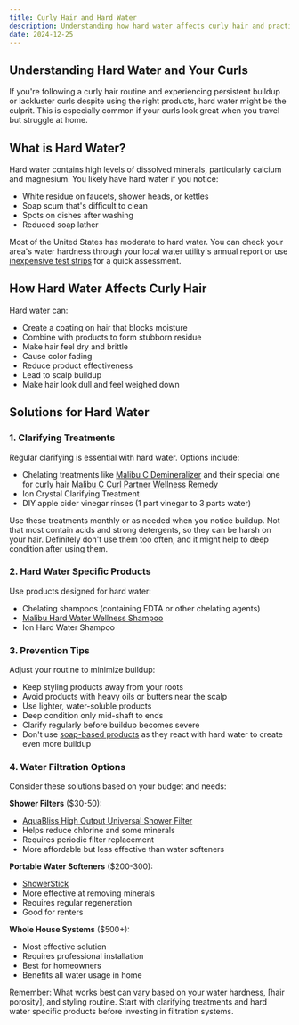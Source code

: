 ```yaml
---
title: Curly Hair and Hard Water
description: Understanding how hard water affects curly hair and practical solutions for managing mineral buildup, from clarifying treatments to water filtration options.
date: 2024-12-25
---
```


Understanding Hard Water and Your Curls
-------------------

If you're following a curly hair routine and experiencing persistent buildup or lackluster curls despite using the right products, hard water might be the culprit. This is especially common if your curls look great when you travel but struggle at home.

What is Hard Water?
-------------------

Hard water contains high levels of dissolved minerals, particularly calcium and magnesium. You likely have hard water if you notice:
- White residue on faucets, shower heads, or kettles
- Soap scum that's difficult to clean
- Spots on dishes after washing
- Reduced soap lather

Most of the United States has moderate to hard water. You can check your area's water hardness through your local water utility's annual report or use [inexpensive test strips](https://amzn.to/40654Iz) for a quick assessment.

How Hard Water Affects Curly Hair
-------------------

Hard water can:
- Create a coating on hair that blocks moisture
- Combine with products to form stubborn residue
- Make hair feel dry and brittle
- Cause color fading
- Reduce product effectiveness
- Lead to scalp buildup
- Make hair look dull and feel weighed down

Solutions for Hard Water
-------------------

### 1. Clarifying Treatments

Regular clarifying is essential with hard water. Options include:
- Chelating treatments like [Malibu C Demineralizer](https://amzn.to/4gOtwUq) and their special one for curly hair [Malibu C Curl Partner Wellness Remedy](https://amzn.to/3BIoNVg)
- Ion Crystal Clarifying Treatment
- DIY apple cider vinegar rinses (1 part vinegar to 3 parts water)

Use these treatments monthly or as needed when you notice buildup. Not that most contain acids and strong detergents, so they can be harsh on your hair. Definitely don't use them too often, and it might help to deep condition after using them.

### 2. Hard Water Specific Products

Use products designed for hard water:
- Chelating shampoos (containing EDTA or other chelating agents)
- [Malibu Hard Water Wellness Shampoo](https://amzn.to/4golOk0)
- Ion Hard Water Shampoo

### 3. Prevention Tips

Adjust your routine to minimize buildup:
- Keep styling products away from your roots
- Avoid products with heavy oils or butters near the scalp
- Use lighter, water-soluble products
- Deep condition only mid-shaft to ends
- Clarify regularly before buildup becomes severe
- Don't use [soap-based products](/blog/is-soap-good-for-curls) as they react with hard water to create even more buildup

### 4. Water Filtration Options

Consider these solutions based on your budget and needs:

**Shower Filters** ($30-50):
- [AquaBliss High Output Universal Shower Filter](http://amzn.to/2CwM9bJ)
- Helps reduce chlorine and some minerals
- Requires periodic filter replacement
- More affordable but less effective than water softeners

**Portable Water Softeners** ($200-300):
- [ShowerStick](https://watersticks.com/)
- More effective at removing minerals
- Requires regular regeneration
- Good for renters

**Whole House Systems** ($500+):
- Most effective solution
- Requires professional installation
- Best for homeowners
- Benefits all water usage in home

Remember: What works best can vary based on your water hardness, [hair porosity], and styling routine. Start with clarifying treatments and hard water specific products before investing in filtration systems.
